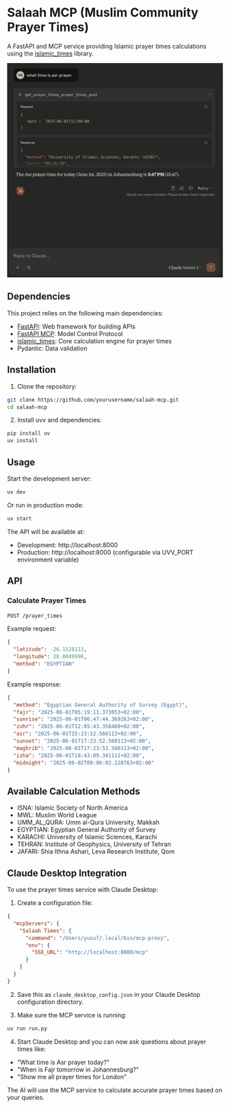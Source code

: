 # Salaah MCP (Muslim Community Prayer Times)

A FastAPI and MCP service providing Islamic prayer times calculations using the [islamic_times](https://github.com/hassantahan/islamic_times) library.

![Screenshot](screenshot.png)

## Dependencies

This project relies on the following main dependencies:
- [FastAPI](https://fastapi.tiangolo.com/): Web framework for building APIs
- [FastAPI MCP](https://github.com/tadata-org/fastapi_mcp): Model Control Protocol
- [islamic_times](https://github.com/hassantahan/islamic_times): Core calculation engine for prayer times
- Pydantic: Data validation

## Installation

1. Clone the repository:
```bash
git clone https://github.com/yourusername/salaah-mcp.git
cd salaah-mcp
```

2. Install uvv and dependencies:
```bash
pip install uv
uv install
```

## Usage

Start the development server:
```bash
uv dev
```

Or run in production mode:
```bash
uv start
```

The API will be available at:
- Development: http://localhost:8000
- Production: http://localhost:8000 (configurable via UVV_PORT environment variable)

## API

### Calculate Prayer Times

`POST /prayer_times`

Example request:
```json
{
  "latitude": -26.1528113,
  "longitude": 28.0049996,
  "method": "EGYPTIAN"
}
```

Example response:
```json
{
  "method": "Egyptian General Authority of Survey (Egypt)",
  "fajr": "2025-06-01T05:19:11.373053+02:00",
  "sunrise": "2025-06-01T06:47:44.369263+02:00",
  "zuhr": "2025-06-01T12:05:43.358460+02:00",
  "asr": "2025-06-01T15:23:52.560113+02:00",
  "sunset": "2025-06-01T17:23:52.560113+02:00",
  "maghrib": "2025-06-01T17:23:52.560113+02:00",
  "isha": "2025-06-01T18:43:09.341111+02:00",
  "midnight": "2025-06-02T00:06:02.228763+02:00"
}
```

## Available Calculation Methods

- ISNA: Islamic Society of North America
- MWL: Muslim World League
- UMM_AL_QURA: Umm al-Qura University, Makkah
- EGYPTIAN: Egyptian General Authority of Survey
- KARACHI: University of Islamic Sciences, Karachi
- TEHRAN: Institute of Geophysics, University of Tehran
- JAFARI: Shia Ithna Ashari, Leva Research Institute, Qom

## Claude Desktop Integration

To use the prayer times service with Claude Desktop:

1. Create a configuration file:
```json
{
  "mcpServers": {
    "Salaah Times": {
      "command": "/Users/yusuf/.local/bin/mcp-proxy",
      "env": {
        "SSE_URL": "http://localhost:8000/mcp"
      }
    }
  }
}
```

2. Save this as `claude_desktop_config.json` in your Claude Desktop configuration directory.

3. Make sure the MCP service is running:
```bash
uv run run.py
```

4. Start Claude Desktop and you can now ask questions about prayer times like:
- "What time is Asr prayer today?"
- "When is Fajr tomorrow in Johannesburg?"
- "Show me all prayer times for London"

The AI will use the MCP service to calculate accurate prayer times based on your queries.
